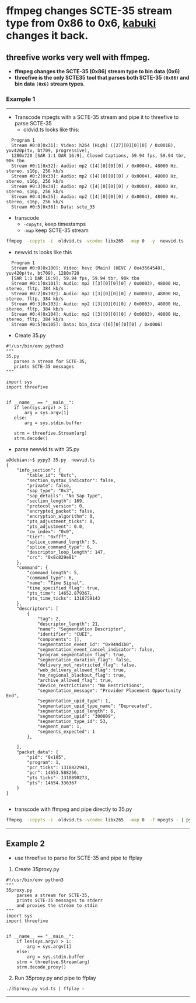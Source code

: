 



# ffmpeg changes SCTE-35 stream type from 0x86 to 0x6, [kabuki](https://github.com/futzu/kabuki) changes it back.









## threefive works very well with ffmpeg. 
* __ffmpeg changes the SCTE-35 (0x86) stream type to bin data (0x6)__
* __threefive is the only SCTE35 tool that parses both  SCTE-35 `(0x86)` and bin data `(0x6)` stream types__.  

### Example 1
---
* Transcode mpegts with a SCTE-35 stream and pipe it to threefive to parse SCTE-35
  * oldvid.ts looks like this:
```
  Program 1 
  Stream #0:0[0x31]: Video: h264 (High) ([27][0][0][0] / 0x001B), yuv420p(tv, bt709, progressive), 
  1280x720 [SAR 1:1 DAR 16:9], Closed Captions, 59.94 fps, 59.94 tbr, 90k tbn
  Stream #0:1[0x32]: Audio: mp2 ([4][0][0][0] / 0x0004), 48000 Hz, stereo, s16p, 256 kb/s
  Stream #0:2[0x33]: Audio: mp2 ([4][0][0][0] / 0x0004), 48000 Hz, stereo, s16p, 256 kb/s
  Stream #0:3[0x34]: Audio: mp2 ([4][0][0][0] / 0x0004), 48000 Hz, stereo, s16p, 256 kb/s
  Stream #0:4[0x35]: Audio: mp2 ([4][0][0][0] / 0x0004), 48000 Hz, stereo, s16p, 256 kb/s
  Stream #0:5[0x36]: Data: scte_35
```
* transcode
   * `-copyts`, keep timestamps 
   * `-map`  keep SCTE-35 stream 

```sh
ffmpeg  -copyts -i  oldvid.ts -vcodec libx265  -map 0  -y  newvid.ts
```

* newvid.ts looks like this
```
  Program 1 
  Stream #0:0[0x100]: Video: hevc (Main) (HEVC / 0x43564548), yuv420p(tv, bt709), 1280x720 
  [SAR 1:1 DAR 16:9], 59.94 fps, 59.94 tbr, 90k tbn
  Stream #0:1[0x101]: Audio: mp2 ([3][0][0][0] / 0x0003), 48000 Hz, stereo, fltp, 384 kb/s
  Stream #0:2[0x102]: Audio: mp2 ([3][0][0][0] / 0x0003), 48000 Hz, stereo, fltp, 384 kb/s
  Stream #0:3[0x103]: Audio: mp2 ([3][0][0][0] / 0x0003), 48000 Hz, stereo, fltp, 384 kb/s
  Stream #0:4[0x104]: Audio: mp2 ([3][0][0][0] / 0x0003), 48000 Hz, stereo, fltp, 384 kb/s
  Stream #0:5[0x105]: Data: bin_data ([6][0][0][0] / 0x0006)
```

 * Create 35.py
 
 ```smalltalk
 #!/usr/bin/env python3
"""
35.py
    parses a stream for SCTE-35,
    prints SCTE-35 messages
"""

import sys
import threefive


if __name__ == "__main__":
    if len(sys.argv) > 1:
        arg = sys.argv[1]
    else:
        arg = sys.stdin.buffer

    strm = threefive.Stream(arg)
    strm.decode()
```
* parse newvid.ts with 35.py

```smalltalk
a@debian:~$ pypy3 35.py  newvid.ts
{
    "info_section": {
        "table_id": "0xfc",
        "section_syntax_indicator": false,
        "private": false,
        "sap_type": "0x3",
        "sap_details": "No Sap Type",
        "section_length": 169,
        "protocol_version": 0,
        "encrypted_packet": false,
        "encryption_algorithm": 0,
        "pts_adjustment_ticks": 0,
        "pts_adjustment": 0.0,
        "cw_index": "0x0",
        "tier": "0xfff",
        "splice_command_length": 5,
        "splice_command_type": 6,
        "descriptor_loop_length": 147,
        "crc": "0x8c829e81"
    },
    "command": {
        "command_length": 5,
        "command_type": 6,
        "name": "Time Signal",
        "time_specified_flag": true,
        "pts_time": 14652.879367,
        "pts_time_ticks": 1318759143
    },
    "descriptors": [
        {
            "tag": 2,
            "descriptor_length": 21,
            "name": "Segmentation Descriptor",
            "identifier": "CUEI",
            "components": [],
            "segmentation_event_id": "0x949d1b0",
            "segmentation_event_cancel_indicator": false,
            "program_segmentation_flag": true,
            "segmentation_duration_flag": false,
            "delivery_not_restricted_flag": false,
            "web_delivery_allowed_flag": true,
            "no_regional_blackout_flag": true,
            "archive_allowed_flag": true,
            "device_restrictions": "No Restrictions",
            "segmentation_message": "Provider Placement Opportunity End",
            "segmentation_upid_type": 1,
            "segmentation_upid_type_name": "Deprecated",
            "segmentation_upid_length": 6,
            "segmentation_upid": "300009",
            "segmentation_type_id": 53,
            "segment_num": 1,
            "segments_expected": 1
        },

    ],
    "packet_data": {
        "pid": "0x105",
        "program": 1,
        "pcr_ticks": 1318822943,
        "pcr": 14653.588256,
        "pts_ticks": 1318890273,
        "pts": 14654.336367
    }
}


```
* transcode with ffmpeg and pipe directly to 35.py
```sh
ffmpeg  -copyts -i  oldvid.ts -vcodec libx265  -map 0  -f mpegts - | python3 35.py

```
---
## Example 2
* use threefive to parse for SCTE-35 and pipe to ffplay
1. Create 35proxy.py
```smalltalk
#!/usr/bin/env python3
"""
35proxy.py
    parses a stream for SCTE-35,
    prints SCTE-35 messages to stderr
    and proxies the stream to stdin
"""
import sys
import threefive


if __name__ == "__main__":
    if len(sys.argv) > 1:
        arg = sys.argv[1]
    else:
        arg = sys.stdin.buffer
    strm = threefive.Stream(arg)
    strm.decode_proxy()
```
2. Run 35proxy.py and pipe to ffplay
```smalltalk
./35proxy.py vid.ts | ffplay -
```
---
